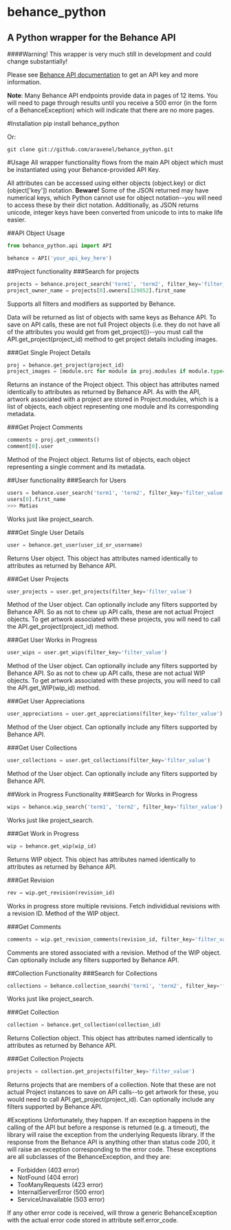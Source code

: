 behance_python
==============

A Python wrapper for the Behance API
------------------------------------

####Warning! This wrapper is very much still in development and could change substantially!

Please see [Behance API documentation](http://www.behance.net/dev) to get an API key and more information.

**Note**: Many Behance API endpoints provide data in pages of 12 items. You will
need to page through results until you receive a 500 error (in the form of
a BehanceException) which will indicate that there are no more pages.

#Installation
    pip install behance_python

Or:

    git clone git://github.com/aravenel/behance_python.git

#Usage
All wrapper functionality flows from the main API object which must be
instantiated using your Behance-provided API Key.

All attributes can be accessed using either objects (object.key) or dict 
(object['key']) notation. **Beware!** Some of the JSON returned may have numerical
keys, which Python cannot use for object notation--you will need to access these 
by their dict notation. Additionally, as JSON returns unicode, integer keys have
been converted from unicode to ints to make life easier.

##API Object Usage
```python
from behance_python.api import API

behance = API('your_api_key_here')
```

##Project functionality
###Search for projects
```python
projects = behance.project_search('term1', 'term2', filter_key='filter_value')
project_owner_name = projects[0].owners[129052].first_name
```

Supports all filters and modifiers as supported by Behance.

Data will be returned as list of objects with same keys as Behance API. To save 
on API calls, these are not full Project objects (i.e. they do not have all of 
the attributes you would get from get_project())--you must call the 
API.get_project(project_id) method to get project details including images.

###Get Single Project Details
```python
proj = behance.get_project(project_id)
project_images = [module.src for module in proj.modules if module.type=='image']
```

Returns an instance of the Project object. This object has attributes named
identically to attributes as returned by Behance API. As with the API, 
artwork associated with a project are stored in Project.modules, which is a list
of objects, each object representing one module and its corresponding
metadata.

###Get Project Comments
```python
comments = proj.get_comments()
comment[0].user
```
Method of the Project object. Returns list of objects, each object 
representing a single comment and its metadata.

##User functionality
###Search for Users
```python
users = behance.user_search('term1', 'term2', filter_key='filter_value')
users[0].first_name
>>> Matias
```
Works just like project_search.

###Get Single User Details
```python
user = behance.get_user(user_id_or_username)
```
Returns User object. This object has attributes named identically to attributes
as returned by Behance API. 


###Get User Projects
```python
user_projects = user.get_projects(filter_key='filter_value')
```
Method of the User object. Can optionally include any filters supported by Behance API.
So as not to chew up API calls, these are not actual Project objects. To get 
artwork associated with these projects, you will need to call the API.get_project(project_id)
method.

###Get User Works in Progress
```python
user_wips = user.get_wips(filter_key='filter_value')
```
Method of the User object. Can optionally include any filters supported by Behance API.
So as not to chew up API calls, these are not actual WIP objects. To get 
artwork associated with these projects, you will need to call the API.get_WIP(wip_id)
method.

###Get User Appreciations
```python
user_appreciations = user.get_appreciations(filter_key='filter_value')
```
Method of the User object. Can optionally include any filters supported by Behance API.

###Get User Collections
```python
user_collections = user.get_collections(filter_key='filter_value')
```
Method of the User object. Can optionally include any filters supported by Behance API.

##Work in Progress Functionality
###Search for Works in Progress
```python
wips = behance.wip_search('term1', 'term2', filter_key='filter_value')
```
Works just like project_search.

###Get Work in Progress
```python
wip = behance.get_wip(wip_id)
```
Returns WIP object. This object has attributes named identically to attributes
as returned by Behance API. 

###Get Revision
```python
rev = wip.get_revision(revision_id)
```
Works in progress store multiple revisions. Fetch individidual revisions with
a revision ID. Method of the WIP object. 

###Get Comments
```python
comments = wip.get_revision_comments(revision_id, filter_key='filter_value')
```
Comments are stored associated with a revision. Method of the WIP object. Can optionally
include any filters supported by Behance API.

##Collection Functionality
###Search for Collections
```python
collections = behance.collection_search('term1', 'term2', filter_key='filter_value')
```
Works just like project_search.

###Get Collection
```python
collection = behance.get_collection(collection_id)
```
Returns Collection object. This object has attributes named identically to attributes
as returned by Behance API.

###Get Collection Projects
```python
projects = collection.get_projects(filter_key='filter_value')
```
Returns projects that are members of a collection. Note that these are not actual
Project instances to save on API calls--to get artwork for these, you would need to
call API.get_project(project_id). Can optionally include any filters supported by 
Behance API.


#Exceptions
Unfortunately, they happen. If an exception happens in the calling of the API
but before a response is returned (e.g. a timeout), the library will raise 
the exception from the underlying Requests library. If the response from the 
Behance API is anything other than status code 200, it will raise an exception 
corresponding to the error code. These exceptions are all subclasses of the 
BehanceException, and they are:
- Forbidden (403 error)
- NotFound (404 error)
- TooManyRequests (423 error)
- InternalServerError (500 error)
- ServiceUnavailable (503 error)

If any other error code is received, will throw a generic BehanceException with
the actual error code stored in attribute self.error_code.
